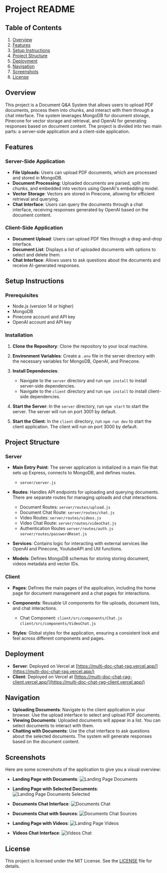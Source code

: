 # Project README

## Table of Contents

1. [Overview](#overview)
2. [Features](#features)
3. [Setup Instructions](#setup-instructions)
4. [Project Structure](#project-structure)
5. [Deployment](#deployment)
6. [Navigation](#navigation)
7. [Screenshots](#screenshots)
8. [License](#license)

## Overview

This project is a Document Q&A System that allows users to upload PDF documents, process them into chunks, and interact with them through a chat interface. The system leverages MongoDB for document storage, Pinecone for vector storage and retrieval, and OpenAI for generating responses based on document content. The project is divided into two main parts: a server-side application and a client-side application.

## Features

### Server-Side Application

- **File Uploads**: Users can upload PDF documents, which are processed and stored in MongoDB.
- **Document Processing**: Uploaded documents are parsed, split into chunks, and embedded into vectors using OpenAI's embedding model.
- **Vector Storage**: Vectors are stored in Pinecone, allowing for efficient retrieval and querying.
- **Chat Interface**: Users can query the documents through a chat interface, receiving responses generated by OpenAI based on the document content.

### Client-Side Application

- **Document Upload**: Users can upload PDF files through a drag-and-drop interface.
- **Document List**: Displays a list of uploaded documents with options to select and delete them.
- **Chat Interface**: Allows users to ask questions about the documents and receive AI-generated responses.

## Setup Instructions

### Prerequisites

- Node.js (version 14 or higher)
- MongoDB
- Pinecone account and API key
- OpenAI account and API key

### Installation

1. **Clone the Repository**: Clone the repository to your local machine.

2. **Environment Variables**: Create a `.env` file in the server directory with the necessary variables for MongoDB, OpenAI, and Pinecone.

3. **Install Dependencies**:
   - Navigate to the `server` directory and run `npm install` to install server-side dependencies.
   - Navigate to the `client` directory and run `npm install` to install client-side dependencies.

4. **Start the Server**: In the `server` directory, run `npm start` to start the server. The server will run on port 3001 by default.

5. **Start the Client**: In the `client` directory, run `npm run dev` to start the client application. The client will run on port 3000 by default.

## Project Structure

### Server

- **Main Entry Point**: The server application is initialized in a main file that sets up Express, connects to MongoDB, and defines routes.
  - `server/server.js` 

- **Routes**: Handles API endpoints for uploading and querying documents. There are separate routes for managing uploads and chat interactions.
  - Document Routes: `server/routes/upload.js` 
  - Document Chat Route: `server/routes/chat.js` 
  - Video Routes: `server/routes/videos.js` 
  - Video Chat Route: `server/routes/videoChat.js` 
  - Authentication Routes `server/routes/auth.js`  `server/routes/passwordReset.js` 


- **Services**: Contains logic for interacting with external services like OpenAI and Pinecone, YoutubeAPI and Util functions.

- **Models**: Defines MongoDB schemas for storing storing document, videos metadata and vector IDs.

### Client

- **Pages**: Defines the main pages of the application, including the home page for document management and a chat pages for interactions.

- **Components**: Reusable UI components for file uploads, document lists, and chat interactions.
  - Chat Component: `client/src/components/Chat.js` `client/src/components/VideoChat.js`

- **Styles**: Global styles for the application, ensuring a consistent look and feel across different components and pages.

## Deployment

- **Server**: Deployed on Vercel at [https://multi-doc-chat-rag.vercel.app/](https://multi-doc-chat-rag.vercel.app/)
- **Client**: Deployed on Vercel at [https://multi-doc-chat-rag-client.vercel.app/](https://multi-doc-chat-rag-client.vercel.app/)

## Navigation

- **Uploading Documents**: Navigate to the client application in your browser. Use the upload interface to select and upload PDF documents.
- **Viewing Documents**: Uploaded documents will appear in a list. You can select documents to interact with them.
- **Chatting with Documents**: Use the chat interface to ask questions about the selected documents. The system will generate responses based on the document content.

## Screenshots

Here are some screenshots of the application to give you a visual overview:

- **Landing Page with Documents**: 
  ![Landing Page Documents](assets/1_Landing_Page_Documents.png)

- **Landing Page with Selected Documents**: 
  ![Landing Page Documents Selected](assets/2_Landing_Page_Documents_Selected.png)

- **Documents Chat Interface**: 
  ![Documents Chat](assets/3_Documents_Chat.png)

- **Documents Chat with Sources**: 
  ![Documents Chat Sources](assets/4_Documents_Chat_Sources.png)

- **Landing Page with Videos**: 
  ![Landing Page Videos](assets/5_Landing_Page_Videos.png)

- **Videos Chat Interface**: 
  ![Videos Chat](assets/6_Videos_Chat.png)

## License

This project is licensed under the MIT License. See the [LICENSE](LICENSE.md) file for details.